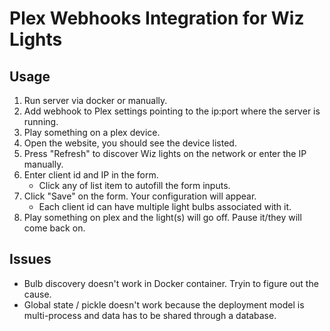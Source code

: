 # Plex Webhooks Integration for Wiz Lights

## Usage

1. Run server via docker or manually.
2. Add webhook to Plex settings pointing to the ip:port where the server is running.
3. Play something on a plex device.
4. Open the website, you should see the device listed.
5. Press "Refresh" to discover Wiz lights on the network or enter the IP manually.
6. Enter client id and IP in the form.
   - Click any of list item to autofill the form inputs.
7. Click "Save" on the form. Your configuration will appear.
   - Each client id can have multiple light bulbs associated with it.
8. Play something on plex and the light(s) will go off. Pause it/they will come back on.

## Issues

- Bulb discovery doesn't work in Docker container. Tryin to figure out the cause.
- Global state / pickle doesn't work because the deployment model is multi-process and data has to be shared through a database.
